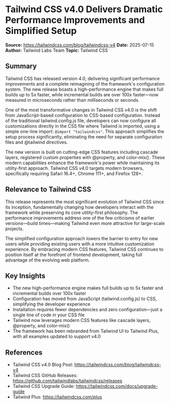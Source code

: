 # Tailwind CSS v4.0 Delivers Dramatic Performance Improvements and Simplified Setup

**Source:** https://tailwindcss.com/blog/tailwindcss-v4
**Date:** 2025-07-15
**Author:** Tailwind Labs Team
**Topic:** Tailwind CSS

## Summary

Tailwind CSS has released version 4.0, delivering significant performance improvements and a complete reimagining of the framework's configuration system. The new release boasts a high-performance engine that makes full builds up to 5x faster, while incremental builds are over 100x faster—now measured in microseconds rather than milliseconds or seconds.

One of the most transformative changes in Tailwind CSS v4.0 is the shift from JavaScript-based configuration to CSS-based configuration. Instead of the traditional tailwind.config.js file, developers can now configure all customizations directly in the CSS file where Tailwind is imported, using a simple one-line import: `@import "tailwindcss"`. This approach simplifies the setup process significantly, eliminating the need for separate configuration files and @tailwind directives.

The new version is built on cutting-edge CSS features including cascade layers, registered custom properties with @property, and color-mix(). These modern capabilities enhance the framework's power while maintaining its utility-first approach. Tailwind CSS v4.0 targets modern browsers, specifically requiring Safari 16.4+, Chrome 111+, and Firefox 128+.

## Relevance to Tailwind CSS

This release represents the most significant evolution of Tailwind CSS since its inception, fundamentally changing how developers interact with the framework while preserving its core utility-first philosophy. The performance improvements address one of the few criticisms of earlier versions—build times—making Tailwind even more attractive for large-scale projects.

The simplified configuration approach lowers the barrier to entry for new users while providing existing users with a more intuitive customization experience. By embracing modern CSS features, Tailwind CSS continues to position itself at the forefront of frontend development, taking full advantage of the evolving web platform.

## Key Insights

- The new high-performance engine makes full builds up to 5x faster and incremental builds over 100x faster
- Configuration has moved from JavaScript (tailwind.config.js) to CSS, simplifying the developer experience
- Installation requires fewer dependencies and zero configuration—just a single line of code in your CSS file
- Tailwind now leverages modern CSS features like cascade layers, @property, and color-mix()
- The framework has been rebranded from Tailwind UI to Tailwind Plus, with all examples updated to support v4.0

## References

- Tailwind CSS v4.0 Blog Post: https://tailwindcss.com/blog/tailwindcss-v4
- Tailwind CSS GitHub Releases: https://github.com/tailwindlabs/tailwindcss/releases
- Tailwind CSS Upgrade Guide: https://tailwindcss.com/docs/upgrade-guide
- Tailwind Plus: https://tailwindcss.com/plus